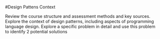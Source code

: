 #Design Pattens Context

Review the course structure and assessment methods and key sources. Explore the context of design patterns, including aspects of programming language design. Explore a specific problem in detail and use this problem to identify 2 potential solutions